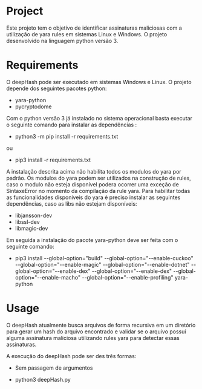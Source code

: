 # Project

Este projeto tem o objetivo de identificar assinaturas maliciosas com a utilização de yara rules em sistemas Linux e Windows. O projeto desenvolvido na linguagem python versão 3.


# Requirements

O deepHash pode ser executado em sistemas Windows e Linux. O projeto depende dos seguintes pacotes python:

* yara-python
* pycryptodome

Com o python versão 3 já instalado no sistema operacional basta executar o seguinte comando para instalar as dependências :

* python3 -m pip install -r requirements.txt

ou

* pip3 install -r requirements.txt

A instalação descrita acima não habilita todos os modulos do yara por padrão. Os modulos do yara podem ser utilizados na construção de rules, caso o modulo não esteja disponível podera ocorrer uma exceção de SintaxeError no momento da compilação da rule yara. Para habilitar todas as funcionalidades disponiveis do yara é preciso instalar as seguintes dependências, caso as libs não estejam disponíveis: 

* libjansson-dev
* libssl-dev
* libmagic-dev

Em seguida a instalação do pacote yara-python deve ser feita com o seguinte comando:

* pip3 install --global-option="build" --global-option="--enable-cuckoo" --global-option="--enable-magic" --global-option="--enable-dotnet" --global-option="--enable-dex" --global-option="--enable-dex" --global-option="--enable-macho" --global-option="--enable-profiling" yara-python

# Usage

O deepHash atualmente busca arquivos de forma recursiva em um diretório para gerar um hash do arquivo encontrado e validar se o arquivo possuí alguma assinatura maliciosa utilizando rules yara para detectar essas assinaturas.

A execução do deepHash pode ser des três formas:

- Sem passagem de argumentos

* python3 deepHash.py
